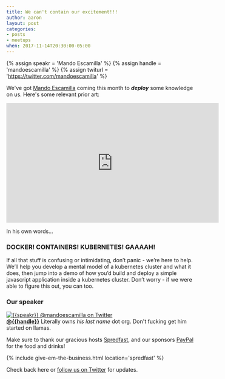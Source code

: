 ```yaml
---
title: We can't contain our excitement!!!
author: aaron
layout: post
categories:
- posts
- meetups
when: 2017-11-14T20:30:00-05:00
---
```


{% assign speakr = 'Mando Escamilla' %}
{% assign handle = 'mandoescamilla' %}
{% assign twiturl = 'https://twitter.com/mandoescamilla' %}

We've got [Mando Escamilla](http://mando.org) coming this month to ***deploy***
some knowledge on us. Here's some relevant prior art:

<iframe width="560" height="315" src="https://www.youtube.com/embed/k6zBtBqUNYE?rel=0" frameborder="0" allowfullscreen></iframe>

In his own words&hellip;

### DOCKER! CONTAINERS! KUBERNETES! GAAAAH!

If all that stuff is confusing or intimidating, don’t panic - we’re here to
help. We’ll help you develop a mental model of a kubernetes cluster and what it
does, then jump into a demo of how you’d build and deploy a simple javascript
application inside a kubernetes cluster. Don’t worry - if we were able to
figure this out, you can too.

### Our speaker

<div class="media-object speaker-bio">
  <a href="http://mando.org">
    <img alt="{{speakr}} @mandoescamilla on Twitter"
      src="https://avatars1.githubusercontent.com/u/467?s=400&v=4" />
  </a>
  <div>
  <a href="{{twiturl}}"><strong>@{{handle}}</strong></a>
  Literally owns <em>his last name</em> dot org. Don't fucking get him started on
  llamas.
  </div>
</div>

Make sure to thank our gracious hosts [Spredfast][], and our sponsors
[PayPal][] for the food and drinks!

{% include give-em-the-business.html location='spredfast' %}

Check back here or <a href="{{ site.twitter.url }}">follow us on Twitter</a>
for updates.

[PayPal]: https://jobsearch.paypal-corp.com/search?keywords=&facetcountry=&location=Austin&facetcategory=
[Spredfast]: https://www.spredfast.com/
